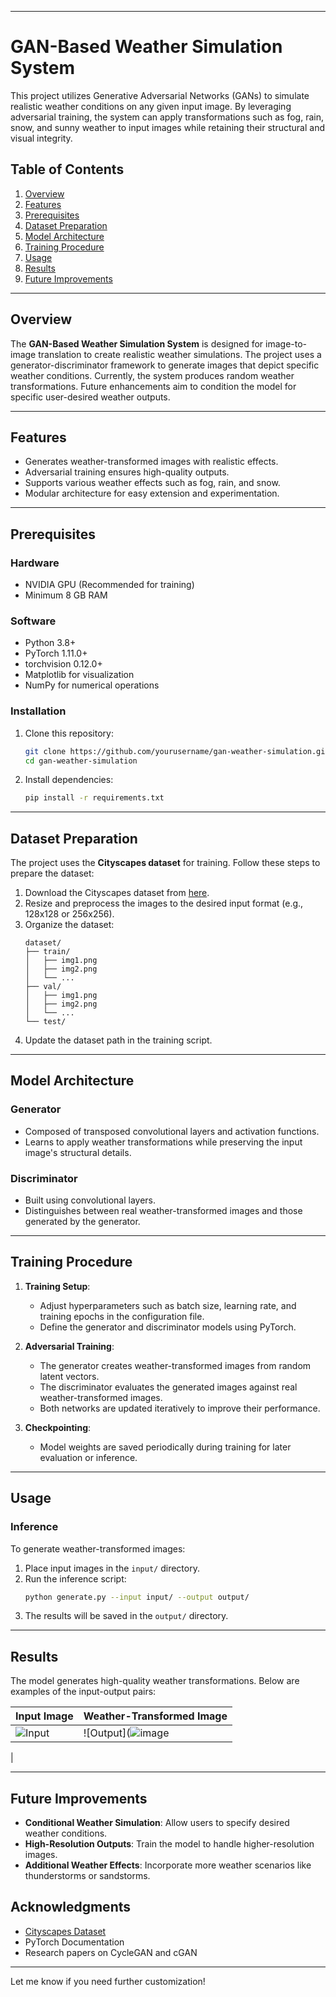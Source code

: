 
---

# GAN-Based Weather Simulation System

This project utilizes Generative Adversarial Networks (GANs) to simulate realistic weather conditions on any given input image. By leveraging adversarial training, the system can apply transformations such as fog, rain, snow, and sunny weather to input images while retaining their structural and visual integrity.

## Table of Contents

1. [Overview](#overview)
2. [Features](#features)
3. [Prerequisites](#prerequisites)
4. [Dataset Preparation](#dataset-preparation)
5. [Model Architecture](#model-architecture)
6. [Training Procedure](#training-procedure)
7. [Usage](#usage)
8. [Results](#results)
9. [Future Improvements](#future-improvements)

---

## Overview

The **GAN-Based Weather Simulation System** is designed for image-to-image translation to create realistic weather simulations. The project uses a generator-discriminator framework to generate images that depict specific weather conditions. Currently, the system produces random weather transformations. Future enhancements aim to condition the model for specific user-desired weather outputs.

---

## Features

- Generates weather-transformed images with realistic effects.
- Adversarial training ensures high-quality outputs.
- Supports various weather effects such as fog, rain, and snow.
- Modular architecture for easy extension and experimentation.

---

## Prerequisites

### Hardware
- NVIDIA GPU (Recommended for training)
- Minimum 8 GB RAM

### Software
- Python 3.8+
- PyTorch 1.11.0+
- torchvision 0.12.0+
- Matplotlib for visualization
- NumPy for numerical operations

### Installation
1. Clone this repository:
   ```bash
   git clone https://github.com/yourusername/gan-weather-simulation.git
   cd gan-weather-simulation
   ```
2. Install dependencies:
   ```bash
   pip install -r requirements.txt
   ```

---

## Dataset Preparation

The project uses the **Cityscapes dataset** for training. Follow these steps to prepare the dataset:

1. Download the Cityscapes dataset from [here](https://www.cityscapes-dataset.com/).
2. Resize and preprocess the images to the desired input format (e.g., 128x128 or 256x256).
3. Organize the dataset:
   ```
   dataset/
   ├── train/
   │   ├── img1.png
   │   ├── img2.png
   │   └── ...
   ├── val/
   │   ├── img1.png
   │   ├── img2.png
   │   └── ...
   └── test/
   ```
4. Update the dataset path in the training script.

---

## Model Architecture

### Generator
- Composed of transposed convolutional layers and activation functions.
- Learns to apply weather transformations while preserving the input image's structural details.

### Discriminator
- Built using convolutional layers.
- Distinguishes between real weather-transformed images and those generated by the generator.

---

## Training Procedure

1. **Training Setup**:
   - Adjust hyperparameters such as batch size, learning rate, and training epochs in the configuration file.
   - Define the generator and discriminator models using PyTorch.

2. **Adversarial Training**:
   - The generator creates weather-transformed images from random latent vectors.
   - The discriminator evaluates the generated images against real weather-transformed images.
   - Both networks are updated iteratively to improve their performance.

3. **Checkpointing**:
   - Model weights are saved periodically during training for later evaluation or inference.

---

## Usage

### Inference
To generate weather-transformed images:
1. Place input images in the `input/` directory.
2. Run the inference script:
   ```bash
   python generate.py --input input/ --output output/
   ```
3. The results will be saved in the `output/` directory.

---

## Results

The model generates high-quality weather transformations. Below are examples of the input-output pairs:

| Input Image | Weather-Transformed Image |
|-------------|---------------------------|
| ![Input](example_images/input.jpg) | ![Output](![image](https://github.com/user-attachments/assets/cd20383d-65f1-4ced-b522-fbf23844d5d7)
 |

---

## Future Improvements

- **Conditional Weather Simulation**: Allow users to specify desired weather conditions.
- **High-Resolution Outputs**: Train the model to handle higher-resolution images.
- **Additional Weather Effects**: Incorporate more weather scenarios like thunderstorms or sandstorms.


## Acknowledgments

- [Cityscapes Dataset](https://www.cityscapes-dataset.com/)
- PyTorch Documentation
- Research papers on CycleGAN and cGAN

--- 

Let me know if you need further customization!

